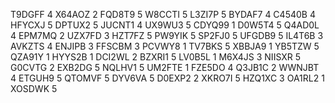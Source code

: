 T9DGFF	4
X64AOZ	2
FQD8T9	5
W8CCTI	5
L3ZI7P	5
BYDAF7	4
C4540B	4
HFYCXJ	5
DPTUX2	5
JUCNT1	4
UX9WU3	5
CDYQ99	1
D0W5T4	5
Q4AD0L	4
EPM7MQ	2
UZX7FD	3
HZT7FZ	5
PW9YIK	5
SP2FJ0	5
UFGDB9	5
IL4T6B	3
AVKZTS	4
ENJIPB	3
FFSCBM	3
PCVWY8	1
TV7BKS	5
XBBJA9	1
YB5TZW	5
QZA91Y	1
HYYS2B	1
DCI2WL	2
BZXRI1	5
LV0B5L	1
M6X4JS	3
NIISXR	5
G0CVTG	2
EXB2DG	5
NQLHV1	5
UM2FTE	1
FZE5DO	4
Q3JB1C	2
WWNJBT	4
ETGUH9	5
QTOMVF	5
DYV6VA	5
D0EXP2	2
XKRO7I	5
HZQ1XC	3
OA1RL2	1
XOSDWK	5
